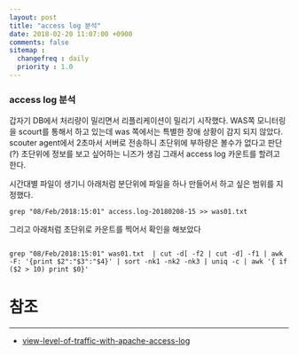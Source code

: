 ```yaml
---
layout: post
title: "access log 분석"
date: 2018-02-20 11:07:00 +0900
comments: false
sitemap :
  changefreq : daily
  priority : 1.0
---
```


### access log 분석

갑자기 DB에서 처리량이 밀리면서 리플리케이션이 밀리기 시작했다.
WAS쪽 모니터링을 scourt를 통해서 하고 있는데 was 쪽에서는 특별한 장애 상황이 감지 되지 않았다.
scouter agent에서 2초마서 서버로 전송하니 초단위에 부하량은 볼수가 없다고 판단(?) 
초단위에 정보를 보고 싶어하는 니즈가 생김 그래서 access log 카운트를 할려고 한다.

시간대별 파일이 생기니 아래처럼 분단위에 파일을 하나 만들어서 하고 싶은 범위를 지정했다.

```
grep "08/Feb/2018:15:01" access.log-20180208-15 >> was01.txt 

```

그리고 아래처럼 초단위로 카운트를 찍어서 확인을 해보았다

```

grep "08/Feb/2018:15:01" was01.txt  | cut -d[ -f2 | cut -d] -f1 | awk -F: '{print $2":"$3":"$4}' | sort -nk1 -nk2 -nk3 | uniq -c | awk '{ if ($2 > 10) print $0}'

```



# 참조 
-----

* [view-level-of-traffic-with-apache-access-log](https://www.inmotionhosting.com/support/website/server-usage/view-level-of-traffic-with-apache-access-log)